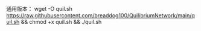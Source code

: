 通用版本：
wget -O quil.sh https://raw.githubusercontent.com/breaddog100/QuilibriumNetwork/main/quil.sh && chmod +x quil.sh && ./quil.sh